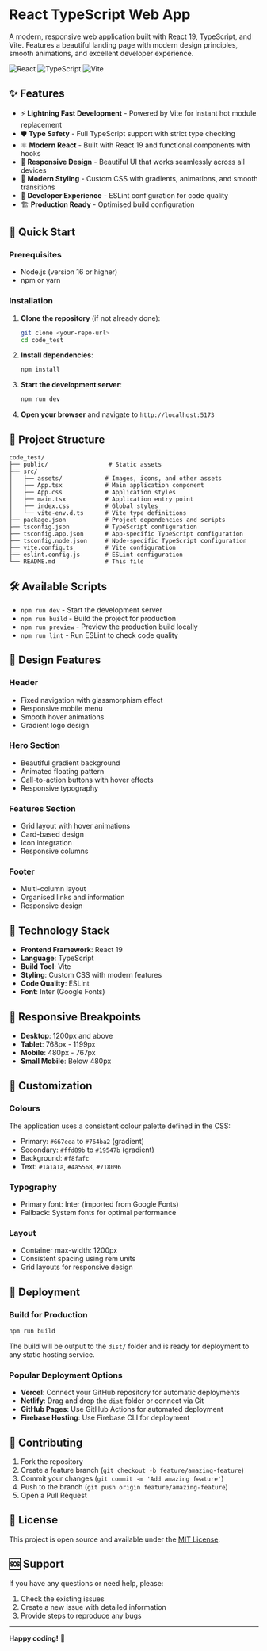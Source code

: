 # React TypeScript Web App

A modern, responsive web application built with React 19, TypeScript, and Vite. Features a beautiful landing page with modern design principles, smooth animations, and excellent developer experience.

![React](https://img.shields.io/badge/React-19.1.0-blue)
![TypeScript](https://img.shields.io/badge/TypeScript-~5.8.3-blue)
![Vite](https://img.shields.io/badge/Vite-6.3.5-purple)

## ✨ Features

- ⚡ **Lightning Fast Development** - Powered by Vite for instant hot module replacement
- 🛡️ **Type Safety** - Full TypeScript support with strict type checking
- ⚛️ **Modern React** - Built with React 19 and functional components with hooks
- 📱 **Responsive Design** - Beautiful UI that works seamlessly across all devices
- 🎨 **Modern Styling** - Custom CSS with gradients, animations, and smooth transitions
- 🔧 **Developer Experience** - ESLint configuration for code quality
- 🏗️ **Production Ready** - Optimised build configuration

## 🚀 Quick Start

### Prerequisites

- Node.js (version 16 or higher)
- npm or yarn

### Installation

1. **Clone the repository** (if not already done):
   ```bash
   git clone <your-repo-url>
   cd code_test
   ```

2. **Install dependencies**:
   ```bash
   npm install
   ```

3. **Start the development server**:
   ```bash
   npm run dev
   ```

4. **Open your browser** and navigate to `http://localhost:5173`

## 📁 Project Structure

```
code_test/
├── public/                 # Static assets
├── src/
│   ├── assets/            # Images, icons, and other assets
│   ├── App.tsx            # Main application component
│   ├── App.css            # Application styles
│   ├── main.tsx           # Application entry point
│   ├── index.css          # Global styles
│   └── vite-env.d.ts      # Vite type definitions
├── package.json           # Project dependencies and scripts
├── tsconfig.json          # TypeScript configuration
├── tsconfig.app.json      # App-specific TypeScript configuration
├── tsconfig.node.json     # Node-specific TypeScript configuration
├── vite.config.ts         # Vite configuration
├── eslint.config.js       # ESLint configuration
└── README.md              # This file
```

## 🛠️ Available Scripts

- `npm run dev` - Start the development server
- `npm run build` - Build the project for production
- `npm run preview` - Preview the production build locally
- `npm run lint` - Run ESLint to check code quality

## 🎨 Design Features

### Header
- Fixed navigation with glassmorphism effect
- Responsive mobile menu
- Smooth hover animations
- Gradient logo design

### Hero Section
- Beautiful gradient background
- Animated floating pattern
- Call-to-action buttons with hover effects
- Responsive typography

### Features Section
- Grid layout with hover animations
- Card-based design
- Icon integration
- Responsive columns

### Footer
- Multi-column layout
- Organised links and information
- Responsive design

## 🔧 Technology Stack

- **Frontend Framework**: React 19
- **Language**: TypeScript
- **Build Tool**: Vite
- **Styling**: Custom CSS with modern features
- **Code Quality**: ESLint
- **Font**: Inter (Google Fonts)

## 📱 Responsive Breakpoints

- **Desktop**: 1200px and above
- **Tablet**: 768px - 1199px
- **Mobile**: 480px - 767px
- **Small Mobile**: Below 480px

## 🎯 Customization

### Colours
The application uses a consistent colour palette defined in the CSS:
- Primary: `#667eea` to `#764ba2` (gradient)
- Secondary: `#ffd89b` to `#19547b` (gradient)
- Background: `#f8fafc`
- Text: `#1a1a1a`, `#4a5568`, `#718096`

### Typography
- Primary font: Inter (imported from Google Fonts)
- Fallback: System fonts for optimal performance

### Layout
- Container max-width: 1200px
- Consistent spacing using rem units
- Grid layouts for responsive design

## 🚀 Deployment

### Build for Production
```bash
npm run build
```

The build will be output to the `dist/` folder and is ready for deployment to any static hosting service.

### Popular Deployment Options
- **Vercel**: Connect your GitHub repository for automatic deployments
- **Netlify**: Drag and drop the `dist` folder or connect via Git
- **GitHub Pages**: Use GitHub Actions for automated deployment
- **Firebase Hosting**: Use Firebase CLI for deployment

## 🤝 Contributing

1. Fork the repository
2. Create a feature branch (`git checkout -b feature/amazing-feature`)
3. Commit your changes (`git commit -m 'Add amazing feature'`)
4. Push to the branch (`git push origin feature/amazing-feature`)
5. Open a Pull Request

## 📄 License

This project is open source and available under the [MIT License](LICENSE).

## 🆘 Support

If you have any questions or need help, please:
1. Check the existing issues
2. Create a new issue with detailed information
3. Provide steps to reproduce any bugs

---

**Happy coding!** 🎉
